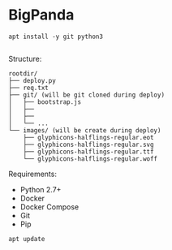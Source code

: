 # BigPanda


```
apt install -y git python3


```

Structure:
```
rootdir/
├── deploy.py
├── req.txt
├── git/ (will be git cloned during deploy)
│   ├── bootstrap.js
│   ├── 
│   ├── 
│   └── ...
└── images/ (will be create during deploy)
    ├── glyphicons-halflings-regular.eot
    ├── glyphicons-halflings-regular.svg
    ├── glyphicons-halflings-regular.ttf
    └── glyphicons-halflings-regular.woff

```

Requirements:
- Python 2.7+ 
- Docker
- Docker Compose
- Git
- Pip


```
apt update

```

